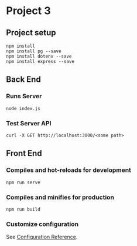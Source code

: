 # Project 3

## Project setup
```
npm install
npm install pg --save
npm install dotenv --save
npm install express --save
```

## Back End

### Runs Server
```
node index.js
```

### Test Server API
```
curl -X GET http://localhost:3000/<some path>
```

## Front End 

### Compiles and hot-reloads for development
```
npm run serve
```

### Compiles and minifies for production
```
npm run build
```

### Customize configuration
See [Configuration Reference](https://cli.vuejs.org/config/).
